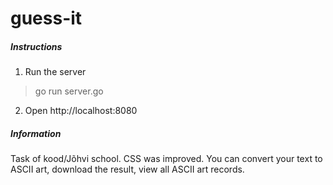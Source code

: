 # guess-it

##### Instructions
1. Run the server
> go run server.go
2. Open http://localhost:8080

##### Information
Task of kood/Jõhvi school. CSS was improved.
You can convert your text to ASCII art, download the result, view all ASCII art records.